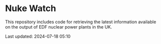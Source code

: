 # Nuke Watch

This repository includes code for retrieving the latest information available on the output of EDF nuclear power plants in the UK.

Last updated: 2024-07-18 05:10